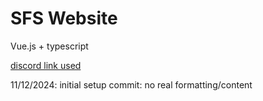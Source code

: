# SFS Website

Vue.js + typescript

[discord link used](https://discord.gg/Y8uVhAqGsQ)

11/12/2024: initial setup commit: no real formatting/content